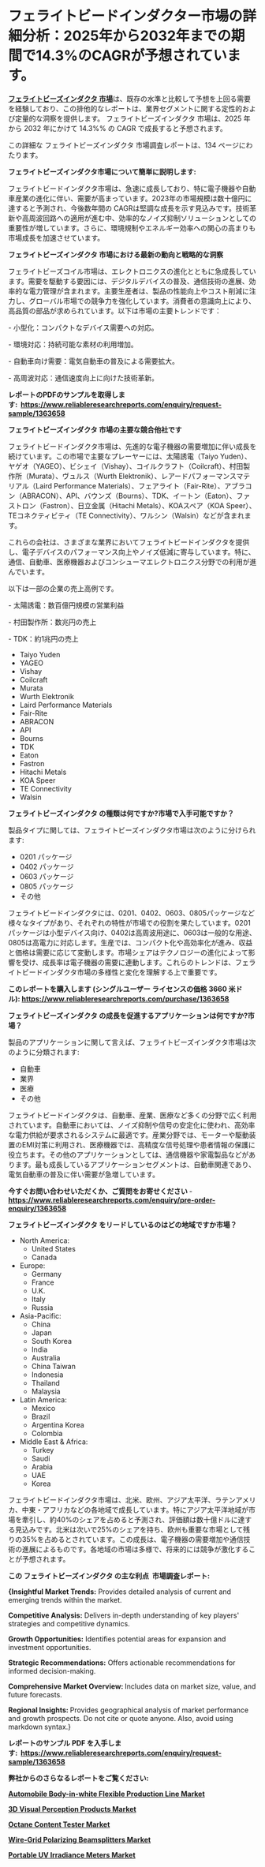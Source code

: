 <p><h1>フェライトビードインダクター市場の詳細分析：2025年から2032年までの期間で14.3%のCAGRが予想されています。</h1></p><p data-sourcepos="1:1-1:157"><strong><a href="https://www.reliableresearchreports.com/global-ferrite-bead-inductors-market-r1363658?utm_campaign=110&utm_medium=36&utm_source=Github&utm_content=ia&utm_term=01032025&utm_id=ferrite-bead-inductors">フェライトビーズインダクタ 市場</a></strong>は、既存の水準と比較して予想を上回る需要を経験しており、この排他的なレポートは、業界セグメントに関する定性的および定量的な洞察を提供します。 フェライトビーズインダクタ 市場は、2025 年から 2032 年にかけて 14.3%% の CAGR で成長すると予想されます。</p>
<p data-sourcepos="3:1-3:50">この詳細な フェライトビーズインダクタ 市場調査レポートは、134 ページにわたります。</p>
<p><strong>フェライトビーズインダクタ市場について簡単に説明します:</strong></p>
<p><p>フェライトビードインダクタ市場は、急速に成長しており、特に電子機器や自動車産業の進化に伴い、需要が高まっています。2023年の市場規模は数十億円に達すると予測され、今後数年間の CAGRは堅調な成長を示す見込みです。技術革新や高周波回路への適用が進む中、効率的なノイズ抑制ソリューションとしての重要性が増しています。さらに、環境規制やエネルギー効率への関心の高まりも市場成長を加速させています。</p></p>
<p><strong>フェライトビーズインダクタ 市場における最新の動向と戦略的な洞察</strong></p>
<p><p>フェライトビーズコイル市場は、エレクトロニクスの進化とともに急成長しています。需要を駆動する要因には、デジタルデバイスの普及、通信技術の進展、効率的な電力管理が含まれます。主要生産者は、製品の性能向上やコスト削減に注力し、グローバル市場での競争力を強化しています。消費者の意識向上により、高品質の部品が求められています。以下は市場の主要トレンドです：</p><p>- 小型化：コンパクトなデバイス需要への対応。</p><p>- 環境対応：持続可能な素材の利用増加。</p><p>- 自動車向け需要：電気自動車の普及による需要拡大。</p><p>- 高周波対応：通信速度向上に向けた技術革新。</p></p>
<p><strong>レポートのPDFのサンプルを取得します</strong><strong>:&nbsp;&nbsp;<a href="https://www.reliableresearchreports.com/enquiry/request-sample/1363658?utm_campaign=110&utm_medium=36&utm_source=Github&utm_content=ia&utm_term=01032025&utm_id=ferrite-bead-inductors">https://www.reliableresearchreports.com/enquiry/request-sample/1363658</a></strong></p>
<p><strong>フェライトビーズインダクタ 市場の主要な競合他社です</strong></p>
<p><p>フェライトビードインダクタ市場は、先進的な電子機器の需要増加に伴い成長を続けています。この市場で主要なプレーヤーには、太陽誘電（Taiyo Yuden）、ヤゲオ（YAGEO）、ビシェイ（Vishay）、コイルクラフト（Coilcraft）、村田製作所（Murata）、ヴュルス（Wurth Elektronik）、レアードパフォーマンスマテリアル（Laird Performance Materials）、フェアライト（Fair-Rite）、アブラコン（ABRACON）、API、バウンズ（Bourns）、TDK、イートン（Eaton）、ファストロン（Fastron）、日立金属（Hitachi Metals）、KOAスペア（KOA Speer）、TEコネクティビティ（TE Connectivity）、ワルシン（Walsin）などが含まれます。</p><p>これらの会社は、さまざまな業界においてフェライトビードインダクタを提供し、電子デバイスのパフォーマンス向上やノイズ低減に寄与しています。特に、通信、自動車、医療機器およびコンシューマエレクトロニクス分野での利用が進んでいます。</p><p>以下は一部の企業の売上高例です。</p><p>- 太陽誘電：数百億円規模の営業利益</p><p>- 村田製作所：数兆円の売上</p><p>- TDK：約1兆円の売上</p></p>
<p><ul><li>Taiyo Yuden</li><li>YAGEO</li><li>Vishay</li><li>Coilcraft</li><li>Murata</li><li>Wurth Elektronik</li><li>Laird Performance Materials</li><li>Fair-Rite</li><li>ABRACON</li><li>API</li><li>Bourns</li><li>TDK</li><li>Eaton</li><li>Fastron</li><li>Hitachi Metals</li><li>KOA Speer</li><li>TE Connectivity</li><li>Walsin</li></ul></p>
<p><strong>フェライトビーズインダクタ の種類は何ですか?市場で入手可能ですか？</strong></p>
<p>製品タイプに関しては、フェライトビーズインダクタ市場は次のように分けられます:</p>
<p><ul><li>0201 パッケージ</li><li>0402 パッケージ</li><li>0603 パッケージ</li><li>0805 パッケージ</li><li>その他</li></ul></p>
<p><p>フェライトビードインダクタには、0201、0402、0603、0805パッケージなど様々なタイプがあり、それぞれの特性が市場での役割を果たしています。0201パッケージは小型デバイス向け、0402は高周波用途に、0603は一般的な用途、0805は高電力に対応します。生産では、コンパクト化や高効率化が進み、収益と価格は需要に応じて変動します。市場シェアはテクノロジーの進化によって影響を受け、成長率は電子機器の需要に連動します。これらのトレンドは、フェライトビードインダクタ市場の多様性と変化を理解する上で重要です。</p></p>
<p><strong>このレポートを購入します (シングルユーザー ライセンスの価格 3660 米ドル):&nbsp;<a href="https://www.reliableresearchreports.com/purchase/1363658?utm_campaign=110&utm_medium=36&utm_source=Github&utm_content=ia&utm_term=01032025&utm_id=ferrite-bead-inductors">https://www.reliableresearchreports.com/purchase/1363658</a></strong></p>
<p><strong>フェライトビーズインダクタ の成長を促進するアプリケーションは何ですか?市場？</strong></p>
<p>製品のアプリケーションに関して言えば、フェライトビーズインダクタ市場は次のように分類されます:</p>
<p><ul><li>自動車</li><li>業界</li><li>医療</li><li>その他</li></ul></p>
<p><p>フェライトビードインダクタは、自動車、産業、医療など多くの分野で広く利用されています。自動車においては、ノイズ抑制や信号の安定化に使われ、高効率な電力供給が要求されるシステムに最適です。産業分野では、モーターや駆動装置のEMI対策に利用され、医療機器では、高精度な信号処理や患者情報の保護に役立ちます。その他のアプリケーションとしては、通信機器や家電製品などがあります。最も成長しているアプリケーションセグメントは、自動車関連であり、電気自動車の普及に伴い需要が急増しています。</p></p>
<p><strong>今すぐお問い合わせいただくか、ご質問をお寄せください</strong><strong>&nbsp;</strong>-<strong><a href="https://www.reliableresearchreports.com/enquiry/pre-order-enquiry/1363658?utm_campaign=110&utm_medium=36&utm_source=Github&utm_content=ia&utm_term=01032025&utm_id=ferrite-bead-inductors">https://www.reliableresearchreports.com/enquiry/pre-order-enquiry/1363658</a></strong></p>
<p><strong>フェライトビーズインダクタ をリードしているのはどの地域ですか市場？</strong></p>
<p><ul>
    <li>
        North America:
        <ul>
            <li>United States</li>
            <li>Canada</li>
        </ul>
    </li>
    <li>
        Europe:
        <ul>
            <li>Germany</li>
            <li>France</li>
            <li>U.K.</li>
            <li>Italy</li>
            <li>Russia</li>
        </ul>
    </li>
    <li>
        Asia-Pacific:
        <ul>
            <li>China</li>
            <li>Japan</li>
            <li>South Korea</li>
            <li>India</li>
            <li>Australia</li>
            <li>China Taiwan</li>
            <li>Indonesia</li>
            <li>Thailand</li>
            <li>Malaysia</li>
        </ul>
    </li>
    <li>
        Latin America:
        <ul>
            <li>Mexico</li>
            <li>Brazil</li>
            <li>Argentina Korea</li>
            <li>Colombia</li>
        </ul>
    </li>
    <li>
        Middle East & Africa:
        <ul>
            <li>Turkey</li>
            <li>Saudi</li>
            <li>Arabia</li>
            <li>UAE</li>
            <li>Korea</li>
        </ul>
    </li>
    </ul></p>
<p><p>フェライトビードインダクタ市場は、北米、欧州、アジア太平洋、ラテンアメリカ、中東・アフリカなどの各地域で成長しています。特にアジア太平洋地域が市場を牽引し、約40%のシェアを占めると予測され、評価額は数十億ドルに達する見込みです。北米は次いで25%のシェアを持ち、欧州も重要な市場として残りの35%を占めるとされています。この成長は、電子機器の需要増加や通信技術の進展によるものです。各地域の市場は多様で、将来的には競争が激化することが予想されます。</p></p>
<p><strong>この フェライトビーズインダクタ の主な利点&nbsp; 市場調査レポート:</strong></p>
<p><strong>{Insightful Market Trends:</strong> Provides detailed analysis of current and emerging trends within the market.</p>
<p><strong>Competitive Analysis:</strong> Delivers in-depth understanding of key players' strategies and competitive dynamics.</p>
<p><strong>Growth Opportunities:</strong> Identifies potential areas for expansion and investment opportunities.</p>
<p><strong>Strategic Recommendations:</strong> Offers actionable recommendations for informed decision-making.</p>
<p><strong>Comprehensive Market Overview: </strong>Includes data on market size, value, and future forecasts.</p>
<p><strong>Regional Insights: </strong>Provides geographical analysis of market performance and growth prospects. Do not cite or quote anyone. Also, avoid using markdown syntax.}</p>
<p><strong>レポートのサンプル PDF を入手します:&nbsp;</strong><strong>&nbsp;<a href="https://www.reliableresearchreports.com/enquiry/request-sample/1363658?utm_campaign=110&utm_medium=36&utm_source=Github&utm_content=ia&utm_term=01032025&utm_id=ferrite-bead-inductors">https://www.reliableresearchreports.com/enquiry/request-sample/1363658</a></strong></p>
<p></p>
<p></p>
<p></p>
<p></p>
<p><strong>弊社からのさらなるレポートをご覧ください:</strong></p>
<p><strong><p><a href="https://github.com/penecorodz74/Market-Research-Report-List-1/blob/main/automobile-body-in-white-flexible-production-line-market.md?utm_campaign=110&utm_medium=36&utm_source=Github&utm_content=ia&utm_term=01032025&utm_id=ferrite-bead-inductors">Automobile Body-in-white Flexible Production Line Market</a></p><p><a href="https://github.com/vigoseiler/Market-Research-Report-List-1/blob/main/3d-visual-perception-products-market.md?utm_campaign=110&utm_medium=36&utm_source=Github&utm_content=ia&utm_term=01032025&utm_id=ferrite-bead-inductors">3D Visual Perception Products Market</a></p><p><a href="https://github.com/daemluari/Market-Research-Report-List-1/blob/main/octane-content-tester-market.md?utm_campaign=110&utm_medium=36&utm_source=Github&utm_content=ia&utm_term=01032025&utm_id=ferrite-bead-inductors">Octane Content Tester Market</a></p><p><a href="https://github.com/boysabotzoc/Market-Research-Report-List-1/blob/main/wire-grid-polarizing-beamsplitters-market.md?utm_campaign=110&utm_medium=36&utm_source=Github&utm_content=ia&utm_term=01032025&utm_id=ferrite-bead-inductors">Wire-Grid Polarizing Beamsplitters Market</a></p><p><a href="https://github.com/jhamygunler/Market-Research-Report-List-1/blob/main/portable-uv-irradiance-meters-market.md?utm_campaign=110&utm_medium=36&utm_source=Github&utm_content=ia&utm_term=01032025&utm_id=ferrite-bead-inductors">Portable UV Irradiance Meters Market</a></p></strong></p>